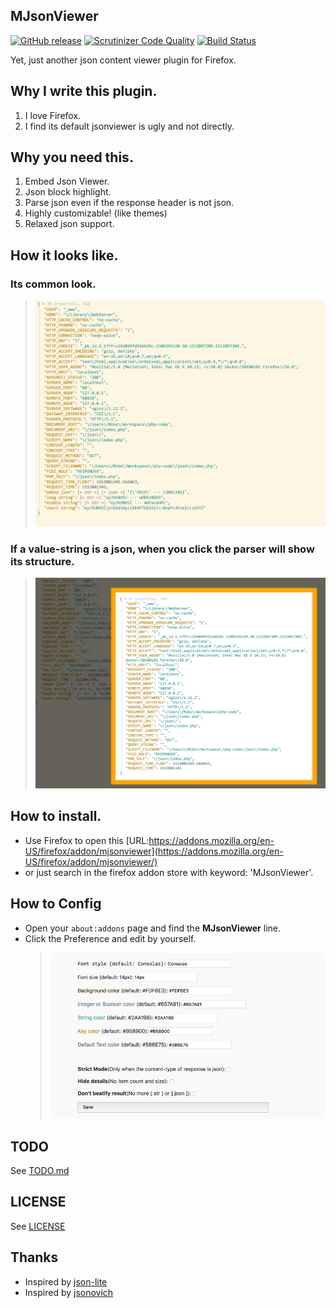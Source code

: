 ## MJsonViewer

[![GitHub release](https://img.shields.io/badge/release-v4.0-green.svg)](https://github.com/MikeCoder/MJsonViewer)
[![Scrutinizer Code Quality](https://scrutinizer-ci.com/g/MikeCoder/MJsonViewer/badges/quality-score.png?b=master)](https://scrutinizer-ci.com/g/MikeCoder/MJsonViewer/?branch=master)
[![Build Status](https://scrutinizer-ci.com/g/MikeCoder/MJsonViewer/badges/build.png?b=master)](https://scrutinizer-ci.com/g/MikeCoder/MJsonViewer/build-status/master)

Yet, just another json content viewer plugin for Firefox.

## Why I write this plugin.

1. I love Firefox.
2. I find its default jsonviewer is ugly and not directly.

## Why you need this.

1. Embed Json Viewer.
2. Json block highlight.
3. Parse json even if the response header is not json.
4. Highly customizable! (like themes)
5. Relaxed json support.

## How it looks like.

### Its common look.

> ![Appearance](./images/pre.png)

### If a value-string is a json, when you click the parser will show its structure.

> ![JSON Preview](./images/jsonpre.png)

## How to install.

- Use Firefox to open this [URL:https://addons.mozilla.org/en-US/firefox/addon/mjsonviewer](https://addons.mozilla.org/en-US/firefox/addon/mjsonviewer/)
- or just search in the firefox addon store with keyword: 'MJsonViewer'.

## How to Config

- Open your `about:addons` page and find the **MJsonViewer** line.
- Click the Preference and edit by yourself.
  > ![config](./images/config.png)

## TODO

See [TODO.md](./TODO.md)

## LICENSE

See [LICENSE](./LICENSE)

## Thanks

- Inspired by [json-lite](https://github.com/lauriro/json-lite)
- Inspired by [jsonovich](https://github.com/JSONovich/jsonovich)
